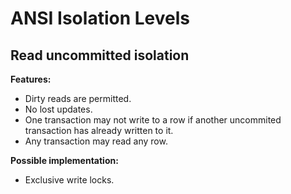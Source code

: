 # ANSI Isolation Levels

## Read uncommitted isolation

**Features:**
* Dirty reads are permitted.
* No lost updates.
* One transaction may not write to a row if another uncommited transaction has already written to it.
* Any transaction may read any row.

**Possible implementation:**
* Exclusive write locks.


